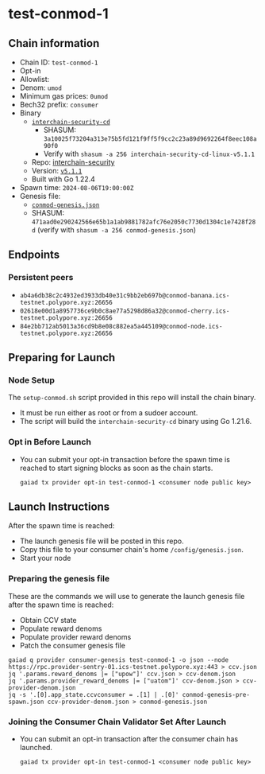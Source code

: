 # test-conmod-1

## Chain information

* Chain ID: `test-conmod-1`
* Opt-in
* Allowlist: 
* Denom: `umod`
* Minimum gas prices: `0umod`
* Bech32 prefix: `consumer`
* Binary
  * [`interchain-security-cd`](https://github.com/hyphacoop/cosmos-builds/releases/download/ics-v5.1.1/interchain-security-cd-linux)
    * SHASUM: `3a10025f73204a313e75b5fd121f9ff5f9cc2c23a89d9692264f8eec108a90f0`
    * Verify with `shasum -a 256 interchain-security-cd-linux-v5.1.1`
  * Repo: [interchain-security](https://github.com/cosmos/interchain-security/)
  * Version: [`v5.1.1`](https://github.com/cosmos/interchain-security/releases/tag/v5.1.1)
  * Built with Go 1.22.4
* Spawn time: `2024-08-06T19:00:00Z`
* Genesis file:
  * [`conmod-genesis.json`](./conmod-genesis.json)
  * SHASUM: `471aad0e290242566e65b1a1ab9881782afc76e2050c7730d1304c1e7428f28d` (verify with `shasum -a 256 conmod-genesis.json`)

## Endpoints

### Persistent peers

* `ab4a6db38c2c4932ed3933db40e31c9bb2eb697b@conmod-banana.ics-testnet.polypore.xyz:26656`
* `02618e00d1a8957736ce9b0c8ae77a5298d86a32@conmod-cherry.ics-testnet.polypore.xyz:26656`
* `84e2bb712ab5013a36cd9b8e08c882ea5a445109@conmod-node.ics-testnet.polypore.xyz:26656`

## Preparing for Launch

### Node Setup

The `setup-conmod.sh` script provided in this repo will install the chain binary.
* It must be run either as root or from a sudoer account.
* The script will build the `interchain-security-cd` binary using Go 1.21.6.

### Opt in Before Launch

* You can submit your opt-in transaction before the spawn time is reached to start signing blocks as soon as the chain starts.
  ```
  gaiad tx provider opt-in test-conmod-1 <consumer node public key>
  ```

## Launch Instructions

After the spawn time is reached:
  * The launch genesis file will be posted in this repo.
  * Copy this file to your consumer chain's home `/config/genesis.json`.
  * Start your node

### Preparing the genesis file

These are the commands we will use to generate the launch genesis file after the spawn time is reached:

* Obtain CCV state
* Populate reward denoms
* Populate provider reward denoms
* Patch the consumer genesis file
```
gaiad q provider consumer-genesis test-conmod-1 -o json --node https://rpc.provider-sentry-01.ics-testnet.polypore.xyz:443 > ccv.json
jq '.params.reward_denoms |= ["upow"]' ccv.json > ccv-denom.json
jq '.params.provider_reward_denoms |= ["uatom"]' ccv-denom.json > ccv-provider-denom.json
jq -s '.[0].app_state.ccvconsumer = .[1] | .[0]' conmod-genesis-pre-spawn.json ccv-provider-denom.json > conmod-genesis.json
```

### Joining the Consumer Chain Validator Set After Launch

* You can submit an opt-in transaction after the consumer chain has launched.
  ```
  gaiad tx provider opt-in test-conmod-1 <consumer node public key>
  ```
